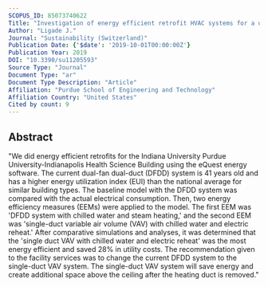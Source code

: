 ```yaml
---
SCOPUS_ID: 85073740622
Title: "Investigation of energy efficient retrofit HVAC systems for a university: Case study"
Author: "Ligade J."
Journal: "Sustainability (Switzerland)"
Publication Date: {'$date': '2019-10-01T00:00:00Z'}
Publication Year: 2019
DOI: "10.3390/su11205593"
Source Type: "Journal"
Document Type: "ar"
Document Type Description: "Article"
Affiliation: "Purdue School of Engineering and Technology"
Affiliation Country: "United States"
Cited by count: 9
---
```


## Abstract
"We did energy efficient retrofits for the Indiana University Purdue University-Indianapolis Health Science Building using the eQuest energy software. The current dual-fan dual-duct (DFDD) system is 41 years old and has a higher energy utilization index (EUI) than the national average for similar building types. The baseline model with the DFDD system was compared with the actual electrical consumption. Then, two energy efficiency measures (EEMs) were applied to the model. The first EEM was 'DFDD system with chilled water and steam heating,' and the second EEM was 'single-duct variable air volume (VAV) with chilled water and electric reheat.' After comparative simulations and analyses, it was determined that the 'single duct VAV with chilled water and electric reheat' was the most energy efficient and saved 28% in utility costs. The recommendation given to the facility services was to change the current DFDD system to the single-duct VAV system. The single-duct VAV system will save energy and create additional space above the ceiling after the heating duct is removed."
